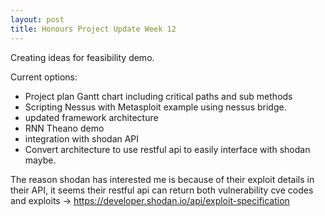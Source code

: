 ```yaml
---
layout: post
title: Honours Project Update Week 12
---
```


Creating ideas for feasibility demo.

Current options:

- Project plan Gantt chart including critical paths and sub methods
- Scripting Nessus with Metasploit example using nessus bridge.
- updated framework architecture
- RNN Theano demo
- integration with shodan API
- Convert architecture to use restful api to easily interface with shodan maybe.


The reason shodan has interested me is because of their exploit details in their API, it seems their restful api can return both vulnerability cve codes and exploits -> https://developer.shodan.io/api/exploit-specification